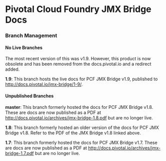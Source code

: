 # Pivotal Cloud Foundry JMX Bridge Docs

### Branch Management

#### No Live Branches

The most recent version of this was v1.9. However, this product is now obsolete and has been removed
from the docs.pivotal.io and a redirect added.

**1.9**: This branch hosts the live docs for PCF JMX Bridge v1.9, published to http://docs.pivotal.io/jmx-bridge/1-9/.

#### Unpublished Branches

**master**: This branch formerly hosted the docs for PCF JMX Bridge v1.8. These are docs are now published as a PDF at http://docs.pivotal.io/archives/jmx-bridge-1.8.pdf but are no longer live.

**1.8**: This branch formerly hosted an older version of the docs for PCF JMX Bridge v1.8. Refer to the PDF of the JMX Bridge v1.8 linked above.

**1.7**: This branch formerly hosted the docs for PCF JMX Bridge v1.7. These are docs are now published as a PDF at http://docs.pivotal.io/archives/jmx-bridge-1.7.pdf but are no longer live.
